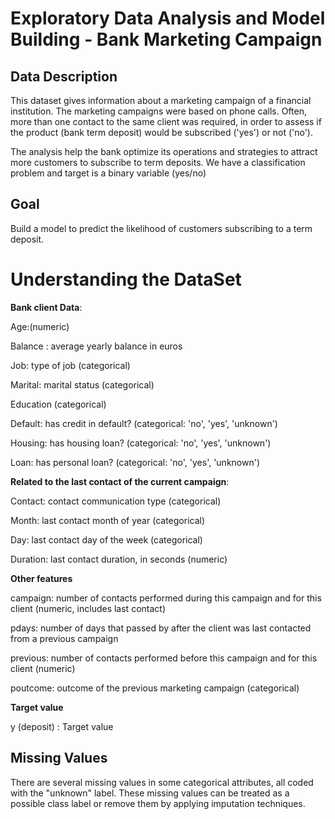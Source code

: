 # Exploratory Data Analysis and Model Building - Bank Marketing Campaign

## **Data Description**

This dataset gives information about a marketing campaign of a financial institution. 
The marketing campaigns were based on phone calls. Often, more than one contact to the same client was required, in order to assess if the product (bank term deposit) would be subscribed ('yes') or not ('no').

The analysis help the bank optimize its operations and strategies to attract more customers to subscribe to term deposits.
We have a classification problem and target is a binary variable (yes/no)

## **Goal**  
Build a model to predict the likelihood of customers subscribing to a term deposit.

# Understanding the DataSet

**Bank client Data**:

Age:(numeric)

Balance : average yearly balance in euros

Job: type of job (categorical)

Marital: marital status (categorical)

Education (categorical)

Default: has credit in default? (categorical: 'no', 'yes', 'unknown')

Housing: has housing loan? (categorical: 'no', 'yes', 'unknown')

Loan: has personal loan? (categorical: 'no', 'yes', 'unknown')

**Related to the last contact of the current campaign**:

Contact: contact communication type (categorical)

Month: last contact month of year (categorical)

Day: last contact day of the week (categorical)

Duration: last contact duration, in seconds (numeric)

**Other features**

campaign: number of contacts performed during this campaign and for this client (numeric, includes last contact)

pdays: number of days that passed by after the client was last contacted from a previous campaign 

previous: number of contacts performed before this campaign and for this client (numeric)

poutcome: outcome of the previous marketing campaign (categorical)

**Target value**

y (deposit) : Target value

## **Missing Values**

There are several missing values in some categorical attributes, all coded with the "unknown" label. 
These missing values can be treated as a possible class label or remove them by applying imputation techniques.

